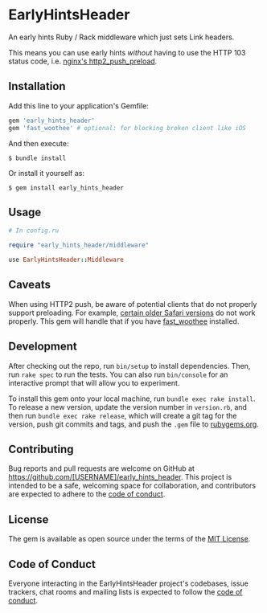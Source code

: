 # EarlyHintsHeader

An early hints Ruby / Rack middleware which just sets Link headers.

This means you can use early hints _without_ having to use the HTTP 103
status code, i.e. [nginx's
http2_push_preload](https://www.nginx.com/blog/nginx-1-13-9-http2-server-push/#automatic-push).

## Installation

Add this line to your application's Gemfile:

```ruby
gem 'early_hints_header'
gem 'fast_woothee' # optional: for blocking broken client like iOS
```

And then execute:

    $ bundle install

Or install it yourself as:

    $ gem install early_hints_header

## Usage

```ruby
# In config.ru

require "early_hints_header/middleware"

use EarlyHintsHeader::Middleware
```

## Caveats

When using HTTP2 push, be aware of potential clients that do not properly
support preloading. For example, [certain older Safari
versions](https://jakearchibald.com/2017/h2-push-tougher-than-i-thought/) do
not work properly. This gem will handle that if you have
[fast_woothee](https://github.com/ianks/fast_woothee) installed.

## Development

After checking out the repo, run `bin/setup` to install dependencies. Then,
run `rake spec` to run the tests. You can also run `bin/console` for an
interactive prompt that will allow you to experiment.

To install this gem onto your local machine, run `bundle exec rake install`.
To release a new version, update the version number in `version.rb`, and then
run `bundle exec rake release`, which will create a git tag for the version,
push git commits and tags, and push the `.gem` file to
[rubygems.org](https://rubygems.org).

## Contributing

Bug reports and pull requests are welcome on GitHub at
https://github.com/[USERNAME]/early_hints_header. This project is intended to
be a safe, welcoming space for collaboration, and contributors are expected
to adhere to the [code of
conduct](https://github.com/[USERNAME]/early_hints_header/blob/master/CODE_OF_CONDUCT.md).

## License

The gem is available as open source under the terms of the [MIT
License](https://opensource.org/licenses/MIT).

## Code of Conduct

Everyone interacting in the EarlyHintsHeader project's codebases, issue
trackers, chat rooms and mailing lists is expected to follow the [code of
conduct](https://github.com/[USERNAME]/early_hints_header/blob/master/CODE_OF_CONDUCT.md).
